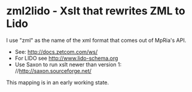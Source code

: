 # zml2lido - Xslt that rewrites ZML to Lido

I use "zml" as the name of the xml format that comes out of MpRia's API.
* See: http://docs.zetcom.com/ws/ 
* For LIDO see http://www.lido-schema.org
* Use Saxon to run xslt newer than version 1: //http://saxon.sourceforge.net/

This mapping is in an early working state.

